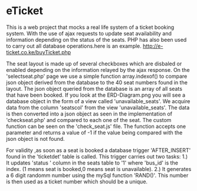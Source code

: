 # eTicket
This is a web project that mocks a real life system of a ticket booking system.
With the use of ajax requests to update seat availability and information depending on
the status of the seats. PHP has also been used to carry out all
database operations.here is an example. http://e-ticket.co.ke/buyTicket.php

The seat layout is made up of several checkboxes which are disbaled or enabled depending on the information relayed by the ajax response.
On the 'selectseat.php' page we use a simple function array.indexof() to compare json object derived from the 
database to the 40 seat numbers found in the layout. The json object queried from the database is an array of all seats that have been booked. If
you look at the ERD-Diagram.png you will see a database object in the form of a view called 'unavailable_seats'. We acquire data from the column 'seatscol'
from the view 'unavailable_seats'. The data is then converted into a json object as seen in the implementation of 'checkseat.php' and compared to each one of the seat.
The custom function can be seen on the 'check_seat.js' file. The function accepts one parameter and returns a value of -1 if the value being compared
with the json object is not found.



For validity ,as soon as a seat is booked a database trigger 'AFTER_INSERT' found in the 'ticketdet' table is called. This trigger carries out two tasks:
 1.) It updates 'status ' column in the seats table to '1' where 'bus_id' is the index. (1 means seat is booked,0 means seat is unavailable).
 2.)  It generates a 6 digit randomm number using the mySql function 'RAND()'. This number is then used as a ticket number which should be a unique. 
 
 
 
